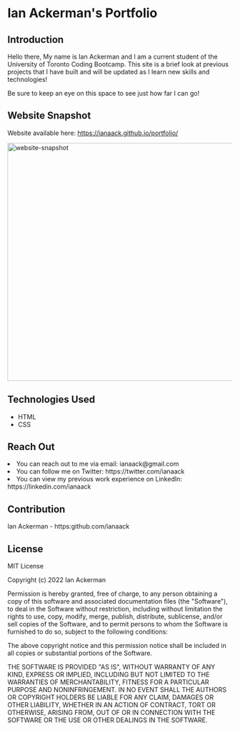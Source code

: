 # Ian Ackerman's Portfolio

## Introduction
Hello there,
My name is Ian Ackerman and I am a current student of the University of Toronto Coding Bootcamp.
This site is a brief look at previous projects that I have built and will be updated as I learn new skills and technologies!

Be sure to keep an eye on this space to see just how far I can go!

## Website Snapshot

Website available here: https://ianaack.github.io/portfolio/

<img width="533" alt="website-snapshot" src="https://user-images.githubusercontent.com/47282257/156402791-2e3fa406-4994-4472-ade1-4f18e0a3e008.png">

## Technologies Used
* HTML
* CSS

## Reach Out
<li>You can reach out to me via email: ianaack@gmail.com</li>
<li>You can follow me on Twitter: https://twitter.com/ianaack</li>
<li>You can view my previous work experience on LinkedIn: https://linkedin.com/ianaack</li>

## Contribution
Ian Ackerman - https:github.com/ianaack

## License

MIT License

Copyright (c) 2022 Ian Ackerman

Permission is hereby granted, free of charge, to any person obtaining a copy
of this software and associated documentation files (the "Software"), to deal
in the Software without restriction, including without limitation the rights
to use, copy, modify, merge, publish, distribute, sublicense, and/or sell
copies of the Software, and to permit persons to whom the Software is
furnished to do so, subject to the following conditions:

The above copyright notice and this permission notice shall be included in all
copies or substantial portions of the Software.

THE SOFTWARE IS PROVIDED "AS IS", WITHOUT WARRANTY OF ANY KIND, EXPRESS OR
IMPLIED, INCLUDING BUT NOT LIMITED TO THE WARRANTIES OF MERCHANTABILITY,
FITNESS FOR A PARTICULAR PURPOSE AND NONINFRINGEMENT. IN NO EVENT SHALL THE
AUTHORS OR COPYRIGHT HOLDERS BE LIABLE FOR ANY CLAIM, DAMAGES OR OTHER
LIABILITY, WHETHER IN AN ACTION OF CONTRACT, TORT OR OTHERWISE, ARISING FROM,
OUT OF OR IN CONNECTION WITH THE SOFTWARE OR THE USE OR OTHER DEALINGS IN THE
SOFTWARE.
